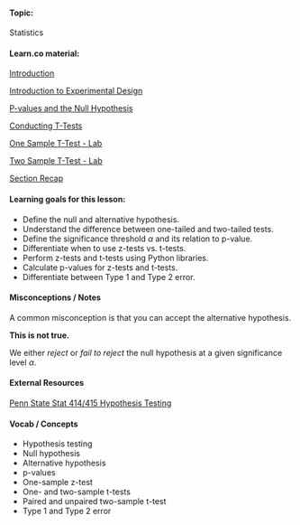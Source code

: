 #### Topic:

Statistics

#### Learn.co material:

[Introduction](https://github.com/learn-co-curriculum/dsc-hypothesis-testing-intro)

[Introduction to Experimental Design](https://github.com/learn-co-curriculum/dsc-experimental-design)

[P-values and the Null Hypothesis](https://github.com/learn-co-curriculum/dsc-p-values-and-null-hypothesis)

[Conducting T-Tests](https://github.com/learn-co-curriculum/dsc-t-tests)

[One Sample T-Test - Lab](https://github.com/learn-co-curriculum/dsc-one-sample-t-tests-lab)

[Two Sample T-Test - Lab](https://github.com/learn-co-curriculum/dsc-two-sample-t-tests-lab)

[Section Recap](https://github.com/learn-co-curriculum/dsc-hypothesis-testing-section-recap)

#### Learning goals for this lesson:

* Define the null and alternative hypothesis. 
* Understand the difference between one-tailed and two-tailed tests.  
* Define the significance threshold $\alpha$ and its relation to p-value. 
* Differentiate when to use z-tests vs. t-tests.
* Perform z-tests and t-tests using Python libraries.
* Calculate p-values for z-tests and t-tests. 
* Differentiate between Type 1 and Type 2 error.

#### Misconceptions / Notes

A common misconception is that you can accept the alternative hypothesis. 

**This is not true.**

We either _reject_ or _fail to reject_ the null hypothesis at a given significance level $\alpha$. 

#### External Resources 

[Penn State Stat 414/415 Hypothesis Testing](https://newonlinecourses.science.psu.edu/stat414/node/290/) 

#### Vocab / Concepts 

* Hypothesis testing
* Null hypothesis
* Alternative hypothesis
* p-values 
* One-sample z-test
* One- and two-sample t-tests
* Paired and unpaired two-sample t-test
* Type 1 and Type 2 error
